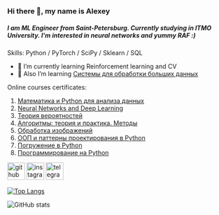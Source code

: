### Hi there 👋, my name is Alexey
##### I am ML Engineer from Saint-Petersburg. Currently studying in ITMO University. I'm interested in neural networks and yummy RAF :)

Skills: Python / PyTorch / SciPy / Sklearn / SQL

- 🌱 I’m currently learning Reinforcement learning and CV
- 📘 Also I’m learning <a href="https://stepik.org/course/150/">Системы для обработки больших данных</a>

Online courses certificates:

1) <a href="https://coursera.org/share/4c496e331a29863a165fd53b1e1753a1">Математика и Python для анализа данных</a>
2) <a href="https://coursera.org/share/e32f996d536830237a3db77ecaf86a6e">Neural Networks and Deep Learning</a>
3) <a href="https://stepik.org/cert/1564107">Теория вероятностей</a>
4) <a href="https://stepik.org/cert/1584854">Алгоритмы: теория и практика. Методы</a>
5) <a href="https://stepik.org/cert/327556">Обработка изображений</a>
6) <a href="https://coursera.org/share/cae5138bcb132167f7fedf031410dc91">ООП и паттерны проектирования в Python</a>
7) <a href="https://coursera.org/share/cf245438df8c8222d4afc9dbcd542359">Погружение в Python</a>
8) <a href="https://stepik.org/cert/1037572">Программирование на Python</a>


[<img src='https://cdn.jsdelivr.net/npm/simple-icons@3.0.1/icons/github.svg' alt='github' height='40'>](https://github.com/Myashka)  [<img src='https://cdn.jsdelivr.net/npm/simple-icons@3.0.1/icons/instagram.svg' alt='instagram' height='40'>](https://www.instagram.com/myashkalol/)  [<img src='https://cdn.jsdelivr.net/npm/simple-icons@3.0.1/icons/telegram.svg' alt='telegram' height='40'>](https://t.me/myashka29)

[![Top Langs](https://github-readme-stats.vercel.app/api/top-langs/?username=Myashka)](https://github.com/anuraghazra/github-readme-stats)

![GitHub stats](https://github-readme-stats.vercel.app/api?username=Myashka&show_icons=true)  

